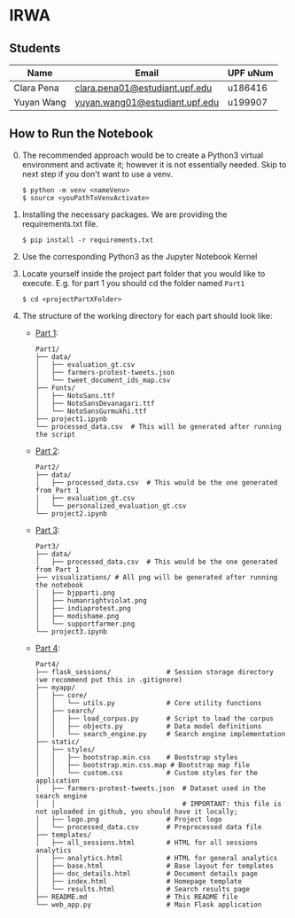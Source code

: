 # IRWA

## Students

|Name | Email | UPF uNum |
| --- | --- | --- |
| Clara Pena | clara.pena01@estudiant.upf.edu | u186416 |
| Yuyan Wang | yuyan.wang01@estudiant.upf.edu | u199907 |

## How to Run the Notebook

0. The recommended approach would be to create a Python3 virtual environment and activate it; however it is not essentially needed. Skip to next step if you don't want to use a venv.

    ```
    $ python -m venv <nameVenv>
    $ source <youPathToVenvActivate>
    ```

1. Installing the necessary packages. We are providing the requirements.txt file.

    ```
    $ pip install -r requirements.txt
    ```

2. Use the corresponding Python3 as the Jupyter Notebook Kernel

3. Locate yourself inside the project part folder that you would like to execute. E.g. for part 1 you should cd the folder named `Part1`

    ```
    $ cd <projectPartXFolder>
    ```

4. The structure of the working directory for each part should look like:

    * [Part 1](./Part1/project1.ipynb): 
        ```
        Part1/
        ├── data/
        │   ├── evaluation_gt.csv
        │   ├── farmers-protest-tweets.json
        │   └── tweet_document_ids_map.csv
        ├── Fonts/
        │   ├── NotoSans.ttf
        │   ├── NotoSansDevanagari.ttf
        │   └── NotoSansGurmukhi.ttf
        ├── project1.ipynb
        └── processed_data.csv  # This will be generated after running the script
        ```
    
    * [Part 2](./Part2/project2.ipynb):
        ```
        Part2/
        ├── data/
        │   ├── processed_data.csv  # This would be the one generated from Part 1
        │   ├── evaluation_gt.csv
        │   └── personalized_evaluation_gt.csv
        └── project2.ipynb
        ```
    
    * [Part 3](./Part3/project3.ipynb):
        ```
        Part3/
        ├── data/
        │   ├── processed_data.csv  # This would be the one generated from Part 1
        ├── visualizations/ # All png will be generated after running the notebook
        │   ├── bjpparti.png 
        │   ├── humanrightviolat.png 
        │   ├── indiaprotest.png 
        │   ├── modishame.png 
        │   └── supportfarmer.png 
        └── project3.ipynb
        ```
    
    * [Part 4](./Part4/README.md):
        ```
        Part4/
        ├── flask_sessions/              # Session storage directory (we recommend put this in .gitignore)
        ├── myapp/
        │   ├── core/
        │   │   └── utils.py             # Core utility functions
        │   ├── search/
        │   │   ├── load_corpus.py       # Script to load the corpus
        │   │   ├── objects.py           # Data model definitions
        │   │   └── search_engine.py     # Search engine implementation
        ├── static/
        │   ├── styles/
        │   │   ├── bootstrap.min.css    # Bootstrap styles
        │   │   ├── bootstrap.min.css.map # Bootstrap map file
        │   │   └── custom.css           # Custom styles for the application
        │   ├── farmers-protest-tweets.json  # Dataset used in the search engine
        │   │                                # IMPORTANT: this file is not uploaded in github, you should have it locally; 
        │   ├── logo.png                 # Project logo
        │   └── processed_data.csv       # Preprocessed data file
        ├── templates/
        │   ├── all_sessions.html        # HTML for all sessions analytics
        │   ├── analytics.html           # HTML for general analytics
        │   ├── base.html                # Base layout for templates
        │   ├── doc_details.html         # Document details page
        │   ├── index.html               # Homepage template
        │   └── results.html             # Search results page
        ├── README.md                    # This README file
        └── web_app.py                   # Main Flask application
        ```